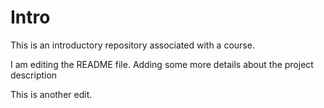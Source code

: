 # Intro
This is an introductory repository associated with a course.

I am editing the README file. Adding some more details about the project description

This is another edit.
